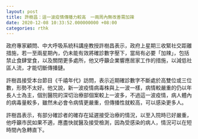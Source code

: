 ```yaml
---
layout: post
title: 許樹昌：這一波疫情傳播力較高　一兩周內無改善需加辣
date: 2020-12-08 10:33:52.000000000 +08:00
categories: rthk
---
```


政府專家顧問、中大呼吸系統科講座教授許樹昌表示，政府上星期三收緊社交距離措施，若一至兩星期內，仍未能有效將確診數字壓下，當局有必要「加辣」，包括禁止食肆堂食，以及關閉更多處所，他又呼籲企業響應居家工作的措施，以減低社區人流，才能切斷傳播鏈。

許樹昌接受本台節目《千禧年代》訪問，表示近期確診數字不斷處於高雙位或三位數，形勢不太好。他又說，新一波疫情病毒株與上一波一樣，病情較嚴重的仍以年長人士為主，個別醫院的深切治療部個案較上一波多，不過這一波疫情，病人體內的病毒量較多，雖然未必會令病情更嚴重，但傳播性就較高，可以感染更多人。

許樹昌表示，有部分確診者的確存在延遲接受治療的情況，以至入院時已好嚴重，他呼籲市民如果不適，應盡快就醫及接受檢測，因為受感染的病人，情況可以在短時間內急轉直下。
